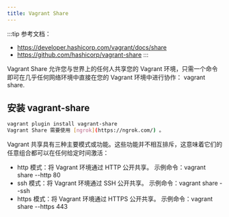 ```yaml
---
title: Vagrant Share
---
```

:::tip
参考文档：
- https://developer.hashicorp.com/vagrant/docs/share
- https://github.com/hashicorp/vagrant-share
:::

Vagrant Share 允许您与世界上的任何人共享您的 Vagrant 环境，只需一个命令即可在几乎任何网络环境中直接在您的 Vagrant 环境中进行协作： vagrant share.

## 安装 vagrant-share
```bash
vagrant plugin install vagrant-share
Vagrant Share 需要使用 [ngrok](https://ngrok.com/) 。
```

Vagrant 共享具有三种主要模式或功能。这些功能并不相互排斥，这意味着它们的任意组合都可以在任何给定时间激活：

- http 模式：将 Vagrant 环境通过 HTTP 公开共享。
    示例命令：vagrant share --http 80
- ssh 模式：将 Vagrant 环境通过 SSH 公开共享。
    示例命令：vagrant share --ssh
- https 模式：将 Vagrant 环境通过 HTTPS 公开共享。
    示例命令：vagrant share --https 443


